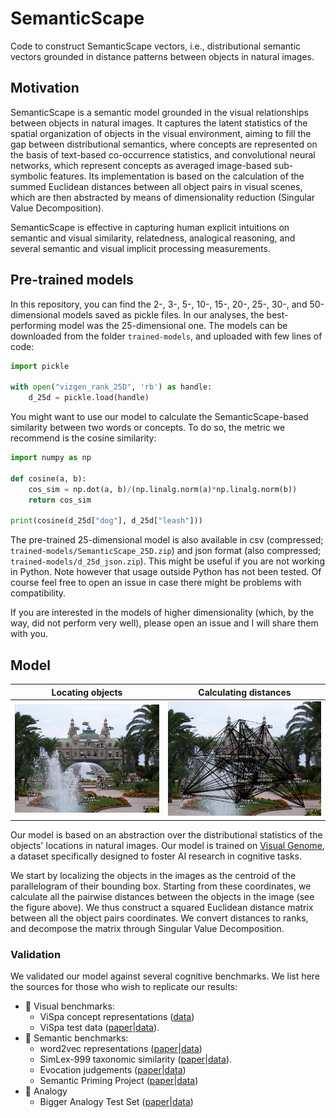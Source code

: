 # SemanticScape
Code to construct SemanticScape vectors, i.e., distributional semantic vectors grounded in distance patterns between objects in natural images.

## Motivation
SemanticScape is a semantic model grounded in the visual relationships between objects in natural images. It captures the latent statistics of the spatial organization of objects in the visual environment, aiming to fill the gap between distributional semantics, where concepts are represented on the basis of text-based co-occurrence statistics, and convolutional neural networks, which represent concepts as averaged image-based sub-symbolic features. Its implementation is based on the calculation of the summed Euclidean distances between all object pairs in visual scenes, which are then abstracted by means of dimensionality reduction (Singular Value Decomposition). 

SemanticScape is effective in capturing human explicit intuitions on semantic and visual similarity, relatedness, analogical reasoning, and several semantic and visual implicit processing measurements.

## Pre-trained models
In this repository, you can find the 2-, 3-, 5-, 10-, 15-, 20-, 25-, 30-, and 50-dimensional models saved as pickle files. In our analyses, the best-performing model was the 25-dimensional one. The models can be downloaded from the folder `trained-models`, and uploaded with few lines of code: 

```python
import pickle

with open("vizgen_rank_25D", 'rb') as handle:
    d_25d = pickle.load(handle)
```

You might want to use our model to calculate the SemanticScape-based similarity between two words or concepts. To do so, the metric we recommend is the cosine similarity:

```python
import numpy as np

def cosine(a, b):
    cos_sim = np.dot(a, b)/(np.linalg.norm(a)*np.linalg.norm(b))
    return cos_sim

print(cosine(d_25d["dog"], d_25d["leash"]))
```

The pre-trained 25-dimensional model is also available in csv (compressed; `trained-models/SemanticScape_25D.zip`) and json format (also compressed; `trained-models/d_25d_json.zip`). This might be useful if you are not working in Python. Note however that usage outside Python has not been tested. Of course feel free to open an issue in case there might be problems with compatibility.

If you are interested in the models of higher dimensionality (which, by the way, did not perform very well), please open an issue and I will share them with you. 

## Model

Locating objects           |  Calculating distances
:-------------------------:|:-------------------------:
![](https://github.com/Andrea-de-Varda/SemanticScape/blob/main/figures/img_with_labels.png?raw=true)  |  ![](https://github.com/Andrea-de-Varda/SemanticScape/blob/main/figures/img_with_net.png?raw=true)


Our model is based on an abstraction over the distributional statistics of the objects' locations in natural images. Our model is trained on [Visual Genome](https://link.springer.com/article/10.1007/s11263-016-0981-7), a dataset specifically designed to foster AI research in cognitive tasks.

We start by localizing the objects in the images as the centroid of the parallelogram of their bounding box. Starting from these coordinates, we calculate all the pairwise distances between the objects in the image (see the figure above). We thus construct a squared Euclidean distance matrix between all the object pairs coordinates. We convert distances to ranks, and decompose the matrix through Singular Value Decomposition. 

### Validation
We validated our model against several cognitive benchmarks. We list here the sources for those who wish to replicate our results:

- :eyes: Visual benchmarks:
  - ViSpa concept representations ([data](https://sites.google.com/site/fritzgntr/software-resources/vispa))
  - ViSpa test data ([paper](https://www.researchgate.net/publication/355415433_ViSpa_Vision_Spaces_A_computer-vision-based_representation_system_for_individual_images_and_concept_prototypes_with_large-scale_evaluation)|[data](https://osf.io/qvw9c)).
- :speech_balloon: Semantic benchmarks:
  - word2vec representations ([paper](https://arxiv.org/abs/1301.3781)|[data](https://github.com/Unipisa/DSMs-evaluation))
  - SimLex-999 taxonomic similarity ([paper](https://arxiv.org/abs/1408.3456v1)|[data](https://fh295.github.io/simlex.html)).
  - Evocation judgements ([paper](https://link.springer.com/chapter/10.1007/978-3-642-22613-7_5)|[data](http://wordnet.cs.princeton.edu/downloads.html))
  - Semantic Priming Project ([paper](https://link.springer.com/article/10.3758/s13428-012-0304-z)|[data](https://osf.io/n7gqa/))
- :twisted_rightwards_arrows: Analogy
  - Bigger Analogy Test Set ([paper](https://aclanthology.org/N16-2002.pdf)|[data](https://u.pcloud.link/publink/show?code=XZOn0J7Z8fzFMt7Tw1mGS6uI1SYfCfTyJQTV)) 

